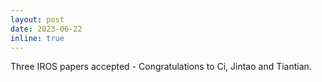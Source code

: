 ```yaml
---
layout: post
date: 2023-06-22
inline: true
---
```


Three IROS papers accepted - Congratulations to Ci, Jintao and Tiantian. 